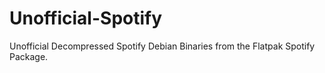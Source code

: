 # Unofficial-Spotify
Unofficial Decompressed Spotify Debian Binaries from the Flatpak Spotify Package.
